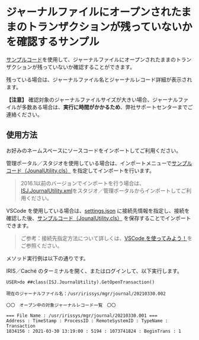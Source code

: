 # ジャーナルファイルにオープンされたままのトランザクションが残っていないかを確認するサンプル

[サンプルコード](./JournalUtility.cls)を使用して、ジャーナルファイルにオープンされたままのトランザクションが残っていないか確認することができます。

残っている場合は、ジャーナルファイル名とジャーナルレコード詳細が表示されます。

**【注意】**
確認対象のジャーナルファイルサイズが大きい場合、ジャーナルファイルが多数ある場合は、**実行に時間がかかるため**、弊社サポートセンターまでご連絡ください。


## 使用方法

お好みのネームスペースにソースコードをインポートしてご利用ください。

管理ポータル／スタジオを使用している場合は、インポートメニューで[サンプルコード（JounalUtility.cls）](./JournalUtility.cls) を指定してインポートを行います。

> 2016.1以前のバージョンでインポートを行う場合は、[ISJ.JournalUtility.xml](./ISJ.JournalUtility.xml)をスタジオ／管理ポータルからインポートしてご利用ください。


VSCode を使用している場合は、[settings.json](./.vscode/settings.json) に接続先情報を指定し、接続を確認した後、[サンプルコード（JounalUtility.cls）](./JournalUtility.cls) を保存することでインポートできます。

>ご参考：接続先指定方法について詳しくは、[VSCode を使ってみよう！](https://jp.community.intersystems.com/node/482976)をご参照ください。 



メソッド実行例は以下の通りです。

IRIS／Caché のターミナルを開く、またはログインして、以下実行します。

```
USER>do ##class(ISJ.JournalUtility).GetOpenTransaction()

現在のジャーナルファイル名：/usr/irissys/mgr/journal/20210330.002

〇〇　オープン中の対象ジャーナルレコード一覧　〇〇

=== File Name : /usr/irissys/mgr/journal/20210330.001 ===
Address : TimeStamp : ProcessID : RemoteSystemID : TypeName : Transaction
1834156 : 2021-03-30 13:19:00 : 5194 : 1073741824 : BeginTrans : 1
```
